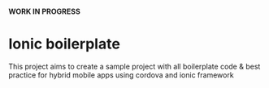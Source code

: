 #### WORK IN PROGRESS

# Ionic boilerplate

This project aims to create a sample project with all boilerplate code & best practice for hybrid mobile apps using cordova and ionic framework

